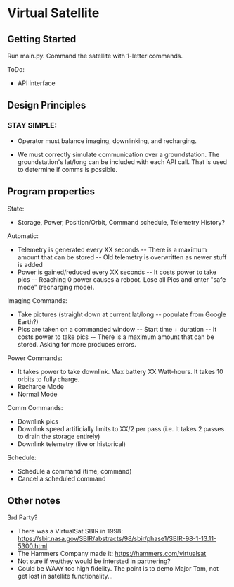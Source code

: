 # Virtual Satellite

## Getting Started

Run main.py. Command the satellite with 1-letter commands.

ToDo:
 - API interface


## Design Principles

### STAY SIMPLE: 
 - Operator must balance imaging, downlinking, and recharging.
 
 - We must correctly simulate communication over a groundstation. The groundstation's lat/long can be included with each API call. That is used to determine if comms is possible. 

## Program properties

State:
  - Storage, Power, Position/Orbit, Command schedule, Telemetry History?

Automatic:
  - Telemetry is generated every XX seconds
    -- There is a maximum amount that can be stored
    -- Old telemetry is overwritten as newer stuff is added
  - Power is gained/reduced every XX seconds
    -- It costs power to take pics
    -- Reaching 0 power causes a reboot. Lose all Pics and enter "safe mode" (recharging mode).


Imaging Commands: 
  - Take pictures (straight down at current lat/long -- populate from Google Earth?)
  - Pics are taken on a commanded window
    -- Start time + duration
    -- It costs power to take pics
    -- There is a maximum amount that can be stored. Asking for more produces errors.

Power Commands: 
  - It takes power to take downlink. Max battery XX Watt-hours. It takes 10 orbits to fully charge.
  - Recharge Mode
  - Normal Mode

Comm Commands: 
  - Downlink pics
  - Downlink speed artificially limits to XX/2 per pass (i.e. It takes 2 passes to drain the storage entirely)
  - Downlink telemetry (live or historical)

Schedule:
  - Schedule a command (time, command)
  - Cancel a scheduled command


## Other notes

3rd Party?
- There was a VirtualSat SBIR in 1998: https://sbir.nasa.gov/SBIR/abstracts/98/sbir/phase1/SBIR-98-1-13.11-5300.html
- The Hammers Company made it: https://hammers.com/virtualsat
- Not sure if we/they would be intersted in partnering?
- Could be WAAY too high fidelity. The point is to demo Major Tom, not get lost in satellite functionality...